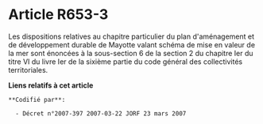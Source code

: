 # Article R653-3

Les dispositions relatives au chapitre particulier du plan d'aménagement et de développement durable de Mayotte valant schéma
de mise en valeur de la mer sont énoncées à la sous-section 6 de la section 2 du chapitre Ier du titre VI du livre Ier de la
sixième partie du code général des collectivités territoriales.

**Liens relatifs à cet article**

	**Codifié par**:

	  - Décret n°2007-397 2007-03-22 JORF 23 mars 2007
